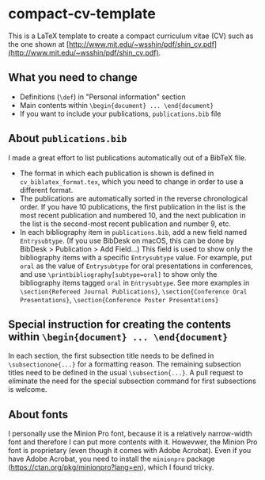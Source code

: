 # compact-cv-template
This is a LaTeX template to create a compact curriculum vitae (CV) such as the one shown at [http://www.mit.edu/~wsshin/pdf/shin_cv.pdf](http://www.mit.edu/~wsshin/pdf/shin_cv.pdf).  

## What you need to change
- Definitions (`\def`) in "Personal information" section
- Main contents within `\begin{document} ... \end{document}`
- If you want to include your publications, `publications.bib` file

## About `publications.bib`
I made a great effort to list publications automatically out of a BibTeX file.
- The format in which each publication is shown is defined in `cv_biblatex_format.tex`, which you need to change in order to use a different format.
- The publications are automatically sorted in the reverse chronological order.  If you have 10 publications, the first publication in the list is the most recent publication and numbered 10, and the next publication in the list is the second-most recent publication and number 9, etc.
- In each bibliography item in `publications.bib`, add a new field named `Entrysubtype`.  (If you use BibDesk on macOS, this can be done by BibDesk > Publication > Add Field...)  This field is used to show only the bibliography items with a specific `Entrysubtype` value.  For example, put `oral` as the value of `Entrysubtype` for oral presentations in conferences, and use `\printbibliography[subtype=oral]` to show only the bibliography items tagged `oral` in `Entrysubtype`.  See more examples in `\section{Refereed Journal Publications}`, `\section{Conference Oral Presentations}`, `\section{Conference Poster Presentations}`

## Special instruction for creating the contents within `\begin{document} ... \end{document}`
In each section, the first subsection title needs to be defined in `\subsectionone{...}` for a formatting reason.  The remaining subsection titles need to be defined in the usual `\subsection{...}`.  A pull request to eliminate the need for the special subsection command for first subsections is welcome.

## About fonts
I personally use the Minion Pro font, because it is a relatively narrow-width font and therefore I can put more contents with it.  Howevwer, the Minion Pro font is proprietary (even though it comes with Adobe Acrobat).  Even if you have Adobe Acrobat, you need to install the `minionpro` package (https://ctan.org/pkg/minionpro?lang=en), which I found tricky.
